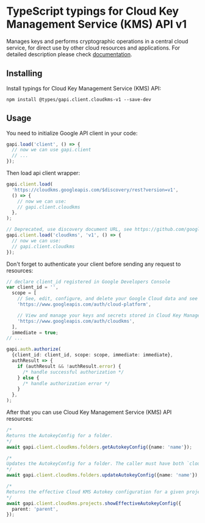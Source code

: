 # TypeScript typings for Cloud Key Management Service (KMS) API v1

Manages keys and performs cryptographic operations in a central cloud service, for direct use by other cloud resources and applications.
For detailed description please check [documentation](https://cloud.google.com/kms/).

## Installing

Install typings for Cloud Key Management Service (KMS) API:

```
npm install @types/gapi.client.cloudkms-v1 --save-dev
```

## Usage

You need to initialize Google API client in your code:

```typescript
gapi.load('client', () => {
  // now we can use gapi.client
  // ...
});
```

Then load api client wrapper:

```typescript
gapi.client.load(
  'https://cloudkms.googleapis.com/$discovery/rest?version=v1',
  () => {
    // now we can use:
    // gapi.client.cloudkms
  },
);
```

```typescript
// Deprecated, use discovery document URL, see https://github.com/google/google-api-javascript-client/blob/master/docs/reference.md#----gapiclientloadname----version----callback--
gapi.client.load('cloudkms', 'v1', () => {
  // now we can use:
  // gapi.client.cloudkms
});
```

Don't forget to authenticate your client before sending any request to resources:

```typescript
// declare client_id registered in Google Developers Console
var client_id = '',
  scope = [
    // See, edit, configure, and delete your Google Cloud data and see the email address for your Google Account.
    'https://www.googleapis.com/auth/cloud-platform',

    // View and manage your keys and secrets stored in Cloud Key Management Service
    'https://www.googleapis.com/auth/cloudkms',
  ],
  immediate = true;
// ...

gapi.auth.authorize(
  {client_id: client_id, scope: scope, immediate: immediate},
  authResult => {
    if (authResult && !authResult.error) {
      /* handle successful authorization */
    } else {
      /* handle authorization error */
    }
  },
);
```

After that you can use Cloud Key Management Service (KMS) API resources: <!-- TODO: make this work for multiple namespaces -->

```typescript
/*
Returns the AutokeyConfig for a folder.
*/
await gapi.client.cloudkms.folders.getAutokeyConfig({name: 'name'});

/*
Updates the AutokeyConfig for a folder. The caller must have both `cloudkms.autokeyConfigs.update` permission on the parent folder and `cloudkms.cryptoKeys.setIamPolicy` permission on the provided key project. A KeyHandle creation in the folder's descendant projects will use this configuration to determine where to create the resulting CryptoKey.
*/
await gapi.client.cloudkms.folders.updateAutokeyConfig({name: 'name'});

/*
Returns the effective Cloud KMS Autokey configuration for a given project.
*/
await gapi.client.cloudkms.projects.showEffectiveAutokeyConfig({
  parent: 'parent',
});
```
